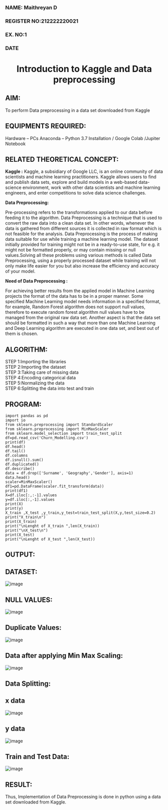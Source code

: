 <H3>NAME: Maithreyan D</H3>
<H3>REGISTER NO:212222220021</H3>
<H3>EX. NO:1</H3>
<H3>DATE</H3>
<H1 ALIGN =CENTER> Introduction to Kaggle and Data preprocessing</H1>

## AIM:

To perform Data preprocessing in a data set downloaded from Kaggle

## EQUIPMENTS REQUIRED:
Hardware – PCs
Anaconda – Python 3.7 Installation / Google Colab /Jupiter Notebook

## RELATED THEORETICAL CONCEPT:

**Kaggle :**
Kaggle, a subsidiary of Google LLC, is an online community of data scientists and machine learning practitioners. Kaggle allows users to find and publish data sets, explore and build models in a web-based data-science environment, work with other data scientists and machine learning engineers, and enter competitions to solve data science challenges.

**Data Preprocessing:**

Pre-processing refers to the transformations applied to our data before feeding it to the algorithm. Data Preprocessing is a technique that is used to convert the raw data into a clean data set. In other words, whenever the data is gathered from different sources it is collected in raw format which is not feasible for the analysis.
Data Preprocessing is the process of making data suitable for use while training a machine learning model. The dataset initially provided for training might not be in a ready-to-use state, for e.g. it might not be formatted properly, or may contain missing or null values.Solving all these problems using various methods is called Data Preprocessing, using a properly processed dataset while training will not only make life easier for you but also increase the efficiency and accuracy of your model.

**Need of Data Preprocessing :**

For achieving better results from the applied model in Machine Learning projects the format of the data has to be in a proper manner. Some specified Machine Learning model needs information in a specified format, for example, Random Forest algorithm does not support null values, therefore to execute random forest algorithm null values have to be managed from the original raw data set.
Another aspect is that the data set should be formatted in such a way that more than one Machine Learning and Deep Learning algorithm are executed in one data set, and best out of them is chosen.


## ALGORITHM:
STEP 1:Importing the libraries<BR>
STEP 2:Importing the dataset<BR>
STEP 3:Taking care of missing data<BR>
STEP 4:Encoding categorical data<BR>
STEP 5:Normalizing the data<BR>
STEP 6:Splitting the data into test and train<BR>

##  PROGRAM:
```
import pandas as pd
import io
from sklearn.preprocessing import StandardScaler
from sklearn.preprocessing import MinMaxScaler
from sklearn.model_selection import train_test_split
df=pd.read_csv('Churn_Modelling.csv')
print(df)
df.head()
df.tail()
df.columns
df.isnull().sum()
df.duplicated()
df.describe()
data = df.drop(['Surname', 'Geography','Gender'], axis=1)
data.head()
scaler=MinMaxScaler()
df1=pd.DataFrame(scaler.fit_transform(data))
print(df1)
X=df.iloc[:,:-1].values
y=df.iloc[:,-1].values
print(X)
print(y)
X_train ,X_test ,y_train,y_test=train_test_split(X,y,test_size=0.2)
print("X_train\n")
print(X_train)
print("\nLenght of X_train ",len(X_train))
print("\nX_test\n")
print(X_test)
print("\nLenght of X_test ",len(X_test))
```


## OUTPUT:
## DATASET:
![image](https://github.com/MaithreyanDinakaran/Ex-1-NN/assets/119104032/c21b4919-16e4-4829-bd46-5d4cb5e30c5a)
## NULL VALUES:
![image](https://github.com/MaithreyanDinakaran/Ex-1-NN/assets/119104032/f574a6dd-a155-4d7e-8a94-1d2456cf38f2)
## Duplicate Values:
![image](https://github.com/MaithreyanDinakaran/Ex-1-NN/assets/119104032/b00d01c2-cdd3-4d9f-90e5-d3714199bbb0)
## Data after applying Min Max Scaling:
![image](https://github.com/MaithreyanDinakaran/Ex-1-NN/assets/119104032/a7c271c8-6b30-461d-9a1b-e1b6a9fdfbfd)
## Data Splitting:
## x data
![image](https://github.com/MaithreyanDinakaran/Ex-1-NN/assets/119104032/b9d05245-7829-498c-b300-ca40f1167a7e)
## y data
![image](https://github.com/MaithreyanDinakaran/Ex-1-NN/assets/119104032/8bfaa112-ccc7-448e-8d3b-248ca415c44c)
## Train and Test Data:
![image](https://github.com/MaithreyanDinakaran/Ex-1-NN/assets/119104032/b831f04b-2705-41ab-b9ec-208d2f211d94)

## RESULT:
Thus, Implementation of Data Preprocessing is done in python  using a data set downloaded from Kaggle.


